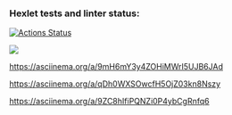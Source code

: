 ### Hexlet tests and linter status:
[![Actions Status](https://github.com/Sekira22/frontend-project-44/workflows/hexlet-check/badge.svg)](https://github.com/Sekira22/frontend-project-44/actions)

<!-- Maintainability -->
<a href="https://codeclimate.com/github/Sekira22/frontend-project-44/maintainability"><img src="https://api.codeclimate.com/v1/badges/dd37d2648a4f3ef299d0/maintainability" /></a>

<!-- Asciinema -->
https://asciinema.org/a/9mH6mY3y4ZOHiMWrI5UJB6JAd

https://asciinema.org/a/qDh0WXSOwcfH5OjZ03kn8Nszy

https://asciinema.org/a/9ZC8hIfiPQNZi0P4ybCgRnfq6